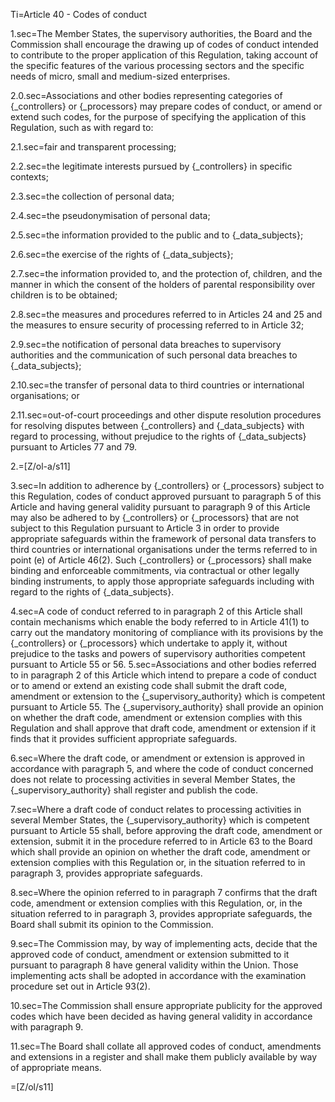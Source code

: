 Ti=Article 40 - Codes of conduct

1.sec=The Member States, the supervisory authorities, the Board and the Commission shall encourage the drawing up of codes of conduct intended to contribute to the proper application of this Regulation, taking account of the specific features of the various processing sectors and the specific needs of micro, small and medium-sized enterprises.

2.0.sec=Associations and other bodies representing categories of {_controllers} or {_processors} may prepare codes of conduct, or amend or extend such codes, for the purpose of specifying the application of this Regulation, such as with regard to:

2.1.sec=fair and transparent processing;

2.2.sec=the legitimate interests pursued by {_controllers} in specific contexts;

2.3.sec=the collection of personal data;

2.4.sec=the pseudonymisation of personal data;

2.5.sec=the information provided to the public and to {_data_subjects};

2.6.sec=the exercise of the rights of {_data_subjects};

2.7.sec=the information provided to, and the protection of, children, and the manner in which the consent of the holders of parental responsibility over children is to be obtained;

2.8.sec=the measures and procedures referred to in Articles 24 and 25 and the measures to ensure security of processing referred to in Article 32;

2.9.sec=the notification of personal data breaches to supervisory authorities and the communication of such personal data breaches to {_data_subjects};

2.10.sec=the transfer of personal data to third countries or international organisations; or

2.11.sec=out-of-court proceedings and other dispute resolution procedures for resolving disputes between {_controllers} and {_data_subjects} with regard to processing, without prejudice to the rights of {_data_subjects} pursuant to Articles 77 and 79.

2.=[Z/ol-a/s11]

3.sec=In addition to adherence by {_controllers} or {_processors} subject to this Regulation, codes of conduct approved pursuant to paragraph 5 of this Article and having general validity pursuant to paragraph 9 of this Article may also be adhered to by {_controllers} or {_processors} that are not subject to this Regulation pursuant to Article 3 in order to provide appropriate safeguards within the framework of personal data transfers to third countries or international organisations under the terms referred to in point (e) of Article 46(2). Such {_controllers} or {_processors} shall make binding and enforceable commitments, via contractual or other legally binding instruments, to apply those appropriate safeguards including with regard to the rights of {_data_subjects}.

4.sec=A code of conduct referred to in paragraph 2 of this Article shall contain mechanisms which enable the body referred to in Article 41(1) to carry out the mandatory monitoring of compliance with its provisions by the {_controllers} or {_processors} which undertake to apply it, without prejudice to the tasks and powers of supervisory authorities competent pursuant to Article 55 or 56.
5.sec=Associations and other bodies referred to in paragraph 2 of this Article which intend to prepare a code of conduct or to amend or extend an existing code shall submit the draft code, amendment or extension to the {_supervisory_authority} which is competent pursuant to Article 55. The {_supervisory_authority} shall provide an opinion on whether the draft code, amendment or extension complies with this Regulation and shall approve that draft code, amendment or extension if it finds that it provides sufficient appropriate safeguards.

6.sec=Where the draft code, or amendment or extension is approved in accordance with paragraph 5, and where the code of conduct concerned does not relate to processing activities in several Member States, the {_supervisory_authority} shall register and publish the code.

7.sec=Where a draft code of conduct relates to processing activities in several Member States, the {_supervisory_authority} which is competent pursuant to Article 55 shall, before approving the draft code, amendment or extension, submit it in the procedure referred to in Article 63 to the Board which shall provide an opinion on whether the draft code, amendment or extension complies with this Regulation or, in the situation referred to in paragraph 3, provides appropriate safeguards.

8.sec=Where the opinion referred to in paragraph 7 confirms that the draft code, amendment or extension complies with this Regulation, or, in the situation referred to in paragraph 3, provides appropriate safeguards, the Board shall submit its opinion to the Commission.

9.sec=The Commission may, by way of implementing acts, decide that the approved code of conduct, amendment or extension submitted to it pursuant to paragraph 8 have general validity within the Union. Those implementing acts shall be adopted in accordance with the examination procedure set out in Article 93(2).

10.sec=The Commission shall ensure appropriate publicity for the approved codes which have been decided as having general validity in accordance with paragraph 9.

11.sec=The Board shall collate all approved codes of conduct, amendments and extensions in a register and shall make them publicly available by way of appropriate means.

=[Z/ol/s11]
